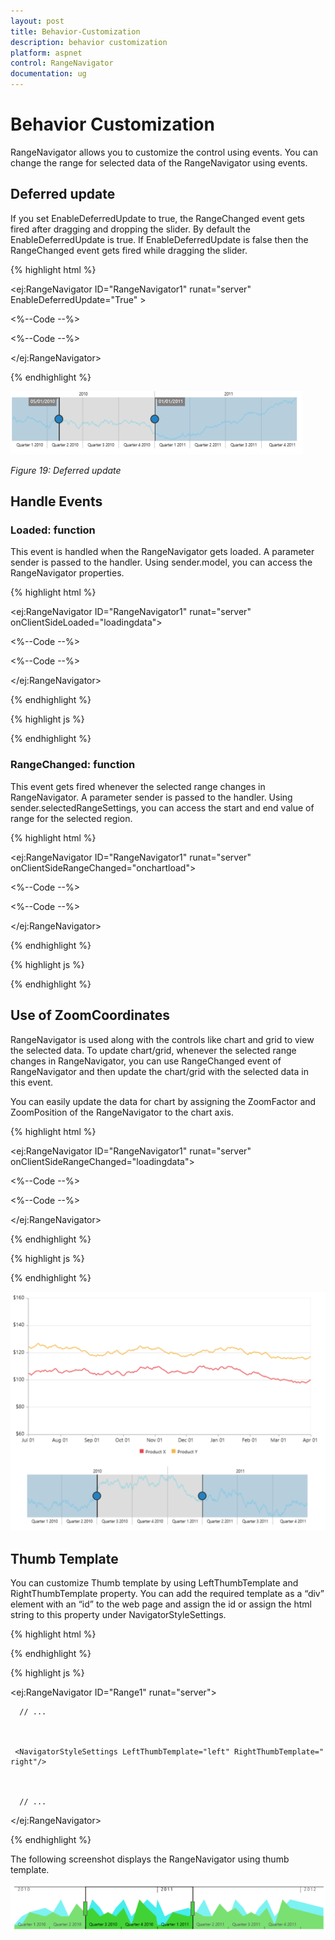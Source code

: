 ```yaml
---
layout: post
title: Behavior-Customization
description: behavior customization
platform: aspnet
control: RangeNavigator
documentation: ug
---
```


# Behavior Customization

RangeNavigator allows you to customize the control using events. You can change the range for selected data of the RangeNavigator using events.

## Deferred update

If you set EnableDeferredUpdate to true, the RangeChanged event gets fired after dragging and dropping the slider. By default the EnableDeferredUpdate is true. If EnableDeferredUpdate is false then the RangeChanged event gets fired while dragging the slider. 

{% highlight html %}

<ej:RangeNavigator ID="RangeNavigator1" runat="server" EnableDeferredUpdate="True" >

  <%--Code --%>

  <%--Code --%>

</ej:RangeNavigator>

{% endhighlight %}

![](Behavior-Customization_images/Behavior-Customization_img1.png)



_Figure 19: Deferred update_

## Handle Events

### Loaded: function

This event is handled when the RangeNavigator gets loaded. A parameter sender is passed to the handler. Using sender.model, you can access the RangeNavigator properties. 


{% highlight html %}

<ej:RangeNavigator ID="RangeNavigator1" runat="server" onClientSideLoaded="loadingdata">

  <%--Code --%>

  <%--Code --%>

</ej:RangeNavigator>

{% endhighlight %}

{% highlight js %}

<script type="text/javascript">

               function loadingdata(sender) {

                     sender.model. enableAutoResizing = false;

               }

  </script>         

{% endhighlight %}
  
### RangeChanged: function

This event gets fired whenever the selected range changes in RangeNavigator. A parameter sender is passed to the handler. Using sender.selectedRangeSettings, you can access the start and end value of range for the selected region. 


{% highlight html %}

<ej:RangeNavigator ID="RangeNavigator1" runat="server" onClientSideRangeChanged="onchartload">

  <%--Code --%>

  <%--Code --%>

</ej:RangeNavigator>

{% endhighlight %}

{% highlight js %}

<script type="text/javascript">

    function onchartload(sender) {

         console.log(sender.selectedRangeSettings.start);

         }  

</script>     

{% endhighlight %}    

## Use of ZoomCoordinates

RangeNavigator is used along with the controls like chart and grid to view the selected data. To update chart/grid, whenever the selected range changes in RangeNavigator, you can use RangeChanged event of RangeNavigator and then update the chart/grid with the selected data in this event. 

You can easily update the data for chart by assigning the ZoomFactor and ZoomPosition of the RangeNavigator to the chart axis. 


{% highlight html %}

<ej:RangeNavigator ID="RangeNavigator1" runat="server" onClientSideRangeChanged="loadingdata">

  <%--Code --%>

  <%--Code --%>

</ej:RangeNavigator>

{% endhighlight %} 

{% highlight js %}

<script type="text/javascript">

  // setting zoom factor and position for chart axis in rangeChanged event.

     function loadingdata(sender) {

         var chartobj = $("#RangeNavigator1").data("ejChart");

         if (chartobj != null) {

             chartobj.model.axes[0].zoomPosition = sender. zoomPosition;                                                               

             chartobj.model.axes[0].zoomFactor = sender. zoomFactor;

            }

            $("#RangeNavigator1").ejChart("redraw");

          }

      </script>         

{% endhighlight %} 

![](Behavior-Customization_images/Behavior-Customization_img2.png)



## Thumb Template

You can customize Thumb template by using LeftThumbTemplate and RightThumbTemplate property. You can add the required template as a “div” element with an “id” to the web page and assign the id or assign the html string to this property under NavigatorStyleSettings. 


{% highlight html %}

<script type="text/x-jsrender" id="left" >

           <svg height="24" width="32" style="fill:#DD4A4A;stroke:black;">

                <path d="M2 2 L2 22 L22 22 L32 12 L22 2 Z" />

           </svg>

</script>

<script type="text/x-jsrender" id="right">

           <svg height="24" width="32" style="fill:#DD4A4A;stroke:black; ">

               <path d="M2 12 L12 22 L32 22 L32 2 L12 2 Z" />

           </svg>

</script>

{% endhighlight %} 

{% highlight js %}

 <ej:RangeNavigator ID="Range1" runat="server"> 



      // ...



     <NavigatorStyleSettings LeftThumbTemplate="left" RightThumbTemplate=" right"/>



      // ...



 </ej:RangeNavigator>

{% endhighlight %} 

The following screenshot displays the RangeNavigator using thumb template.

![D:/TRUNK LOCATION/Feature Tool/Image/aspnet/ejrangenavigator/Chart-Customization.png](Behavior-Customization_images/Behavior-Customization_img3.png)



